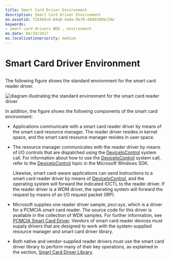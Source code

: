 ```yaml
---
title: Smart Card Driver Environment
description: Smart Card Driver Environment
ms.assetid: f1b369c6-84a0-4a0a-9e70-40dd3009c59e
keywords:
- smart card drivers WDK , environment
ms.date: 04/20/2017
ms.localizationpriority: medium
---
```


# Smart Card Driver Environment


## <span id="_ntovr_smart_card_driver_environment"></span><span id="_NTOVR_SMART_CARD_DRIVER_ENVIRONMENT"></span>


The following figure shows the standard environment for the smart card reader driver.

![diagram illustrating the standard environment for the smart card reader driver](images/memp1.png)

In addition, the figure shows the following components of the smart card environment:

-   Applications communicate with a smart card reader driver by means of the smart card resource manager. The reader driver resides in kernel space, and the smart card resource manager resides in user space.

-   The resource manager communicates with the reader driver by means of I/O controls that are dispatched using the [DeviceIoControl](/windows/win32/api/ioapiset/nf-ioapiset-deviceiocontrol) system call. For information about how to use the [DeviceIoControl](/windows/win32/api/ioapiset/nf-ioapiset-deviceiocontrol) system call, refer to the [DeviceIoControl](/windows/win32/api/ioapiset/nf-ioapiset-deviceiocontrol) topic in the Microsoft Windows SDK.

    Likewise, smart card-aware applications can send instructions to a smart card reader driver by means of [DeviceIoControl](/windows/win32/api/ioapiset/nf-ioapiset-deviceiocontrol), and the operating system will forward the indicated IOCTL to the reader driver. If the reader driver is a WDM driver, the operating system will forward the request by means of an I/O request packet (IRP).

-   Microsoft supplies one reader driver sample, *pscr.sys*, which is a driver for a PCMCIA smart card reader. The source code for this driver is available in the collection of WDK samples. For further information, see [PCMCIA Smart Card Driver](https://github.com/Microsoft/Windows-driver-samples/tree/master/smartcrd). Vendors of smart card reader devices must supply drivers that are designed to work with the system-supplied resource manager and smart card driver library.

-   Both native and vendor-supplied reader drivers must use the smart card driver library to perform many of their key operations, as explained in the section, [Smart Card Driver Library](smart-card-driver-library.md).

 

